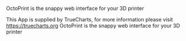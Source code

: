 OctoPrint is the snappy web interface for your 3D printer

This App is supplied by TrueCharts, for more information please visit https://truecharts.org
OctoPrint is the snappy web interface for your 3D printer
